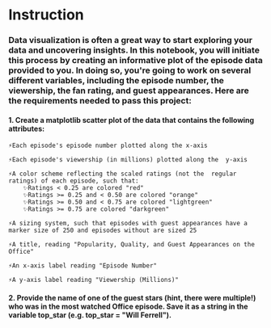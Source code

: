 # Instruction
### Data visualization is often a great way to start exploring your data and uncovering insights. In this notebook, you will initiate this process by creating an informative plot of the episode data provided to you. In doing so, you're going to work on several different variables, including the episode number, the viewership, the fan rating, and guest appearances. Here are the requirements needed to pass this project:

#### 1. Create a matplotlib scatter plot of the data that contains the following attributes:

    ⚡Each episode's episode number plotted along the x-axis
    
    ⚡Each episode's viewership (in millions) plotted along the  y-axis
    
    ⚡A color scheme reflecting the scaled ratings (not the  regular ratings) of each episode, such that:
        ✨Ratings < 0.25 are colored "red"
        ✨Ratings >= 0.25 and < 0.50 are colored "orange"
        ✨Ratings >= 0.50 and < 0.75 are colored "lightgreen"
        ✨Ratings >= 0.75 are colored "darkgreen"
        
    ⚡A sizing system, such that episodes with guest appearances have a marker size of 250 and episodes without are sized 25
    
    ⚡A title, reading "Popularity, Quality, and Guest Appearances on the Office"
    
    ⚡An x-axis label reading "Episode Number"
    
    ⚡A y-axis label reading "Viewership (Millions)"
   
#### 2. Provide the name of one of the guest stars (hint, there were multiple!) who was in the most watched Office episode. Save it as a string in the variable top_star (e.g. top_star = "Will Ferrell").
    
    
    
